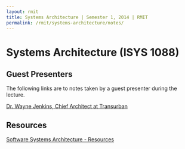 ```yaml
---
layout: rmit
title: Systems Architecture | Semester 1, 2014 | RMIT
permalink: /rmit/systems-architecture/notes/
---
```


Systems Architecture (ISYS 1088)
================================

Guest Presenters
----------------

The following links are to notes taken by a guest presenter during the lecture.

[Dr. Wayne Jenkins, Chief Architect at Transurban](architecture-anecdotes-antidotes/)

Resources
---------

[Software Systems Architecture - Resources](http://www.viewpoints-and-perspectives.info/home/resources/)